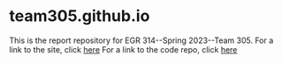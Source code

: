 # team305.github.io
This is the report repository for EGR 314--Spring 2023--Team 305.
For a link to the site, click [here](https://team305.github.io/)
For a link to the code repo, click [here](https://github.com/Team305/team305code.github.io)
